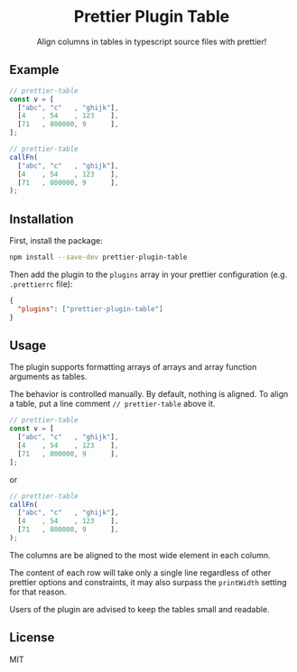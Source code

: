 <div align="center">

# Prettier Plugin Table

Align columns in tables in typescript source files with prettier!

</div>

## Example

```typescript
// prettier-table
const v = [
  ["abc", "c"   , "ghijk"],
  [4    , 54    , 123    ],
  [71   , 800000, 9      ],
];

// prettier-table
callFn(
  ["abc", "c"   , "ghijk"],
  [4    , 54    , 123    ],
  [71   , 800000, 9      ],
);
```

## Installation

First, install the package:
```bash
npm install --save-dev prettier-plugin-table
```

Then add the plugin to the `plugins` array in your prettier configuration (e.g. `.prettierrc` file):
```json
{
  "plugins": ["prettier-plugin-table"]
}
```

## Usage

The plugin supports formatting arrays of arrays and array function arguments as tables.

The behavior is controlled manually. By default, nothing is aligned. To align a table, put a line comment `// prettier-table` above it.

```typescript
// prettier-table
const v = [
  ["abc", "c"   , "ghijk"],
  [4    , 54    , 123    ],
  [71   , 800000, 9      ],
];
```

or

```typescript
// prettier-table
callFn(
  ["abc", "c"   , "ghijk"],
  [4    , 54    , 123    ],
  [71   , 800000, 9      ],
);
```

The columns are be aligned to the most wide element in each column.

The content of each row will take only a single line regardless of other prettier options and constraints, it may also surpass the `printWidth` setting for that reason.

Users of the plugin are advised to keep the tables small and readable.

## License

MIT
